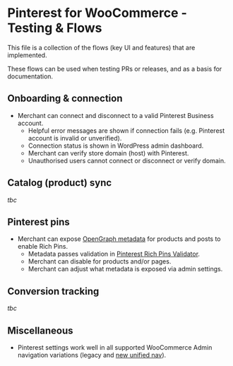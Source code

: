 # Pinterest for WooCommerce - Testing & Flows

This file is a collection of the flows (key UI and features) that are implemented. 

These flows can be used when testing PRs or releases, and as a basis for documentation.

## Onboarding & connection

- Merchant can connect and disconnect to a valid Pinterest Business account.
	- Helpful error messages are shown if connection fails (e.g. Pinterest account is invalid or unverified).
	- Connection status is shown in WordPress admin dashboard.
	- Merchant can verify store domain (host) with Pinterest.
	- Unauthorised users cannot connect or disconnect or verify domain.

## Catalog (product) sync

_tbc_

## Pinterest pins

- Merchant can expose [OpenGraph metadata](https://ogp.me/) for products and posts to enable Rich Pins.
	- Metadata passes validation in [Pinterest Rich Pins Validator](https://developers.pinterest.com/tools/url-debugger/).
	- Merchant can disable for products and/or pages.
	- Merchant can adjust what metadata is exposed via admin settings.

## Conversion tracking

_tbc_


## Miscellaneous

- Pinterest settings work well in all supported WooCommerce Admin navigation variations (legacy and [new unified nav](https://developer.woocommerce.com/2021/01/15/call-to-action-create-access-for-your-extension-in-the-new-woocommerce-navigation/)).
